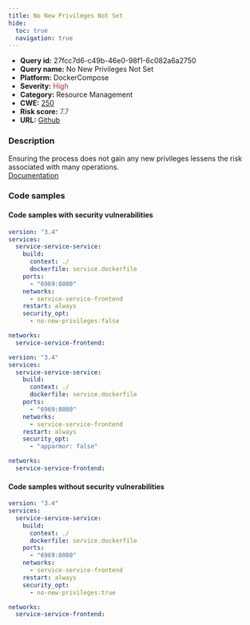 ```yaml
---
title: No New Privileges Not Set
hide:
  toc: true
  navigation: true
---
```


<style>
  .highlight .hll {
    background-color: #ff171742;
  }
  .md-content {
    max-width: 1100px;
    margin: 0 auto;
  }
</style>

-   **Query id:** 27fcc7d6-c49b-46e0-98f1-6c082a6a2750
-   **Query name:** No New Privileges Not Set
-   **Platform:** DockerCompose
-   **Severity:** <span style="color:#bb2124">High</span>
-   **Category:** Resource Management
-   **CWE:** <a href="https://cwe.mitre.org/data/definitions/250.html" onclick="newWindowOpenerSafe(event, 'https://cwe.mitre.org/data/definitions/250.html')">250</a>
-   **Risk score:** <span style="color:#bb2124">7.7</span>
-   **URL:** [Github](https://github.com/Checkmarx/kics/tree/master/assets/queries/dockerCompose/no_new_privileges_not_set)

### Description
Ensuring the process does not gain any new privileges lessens the risk associated with many operations.<br>
[Documentation](https://docs.docker.com/engine/reference/run/#security-configuration)

### Code samples
#### Code samples with security vulnerabilities
```yaml title="Positive test num. 1 - yaml file" hl_lines="12"
version: "3.4"
services:
  service-service-service:
    build:
      context: ./
      dockerfile: service.dockerfile
    ports:
      - "6969:8080"
    networks:
      - service-service-frontend
    restart: always
    security_opt:
      - no-new-privileges:false

networks:
  service-service-frontend:

```
```yaml title="Positive test num. 2 - yaml file" hl_lines="12"
version: "3.4"
services:
  service-service-service:
    build:
      context: ./
      dockerfile: service.dockerfile
    ports:
      - "6969:8080"
    networks:
      - service-service-frontend
    restart: always
    security_opt:
      - "apparmor: false"

networks:
  service-service-frontend:

```


#### Code samples without security vulnerabilities
```yaml title="Negative test num. 1 - yaml file"
version: "3.4"
services:
  service-service-service:
    build:
      context: ./
      dockerfile: service.dockerfile
    ports:
      - "6969:8080"
    networks:
      - service-service-frontend
    restart: always
    security_opt:
      - no-new-privileges:true

networks:
  service-service-frontend:

```

